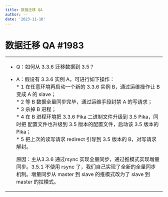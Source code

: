 ```yaml
---
title: 数据迁移 QA
author: --
date: '2023-11-10'
---
```

# 数据迁移 QA #1983


<table class="d-block" role="presentation" data-paste-markdown-skip=""><tbody class="d-block js-translation-source" data-target-translation-id="5623547" data-target-translation-type="discussion"><tr class="d-block"><td class="d-block color-fg-default comment-body markdown-body js-comment-body"><ul dir="auto"><li><p dir="auto">Q：如何从 3.3.6 迁移数据到 3.5？</p></li><li><p dir="auto">A：假设有 3.3.6 实例 A，可进行如下操作：<br>* 1 在任意环境再启动一个新的 3.3.6 实例 B，通过运维操作让 B 变成 A 的 slave；<br>* 2 等 B 数据全量同步完毕，通过运维手段封禁 A 的写请求；<br>* 3 杀掉 B 进程；<br>* 4 在 B 进程环境把 3.3.6 Pika 二进制文件升级到 3.5 Pika，同时把 配置文件也升级到 3.5 版本的配置文件，启动该 3.5 版本的 Pika；<br>* 5 把上次的读写请求 redirect 引导到 3.5 版本的 B，对写请求解封。</p><p dir="auto">原因：主从3.3.6 通过rsync 实现全量同步，通过推模式实现增量同步。3.5.1 不使用 rsync 了，我们自己实现了全新的全量同步机制。增量同步从 master 到 slave 的推模式改为了 slave 到 master 的拉模式。</p></li></ul></td></tr></tbody></table>